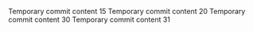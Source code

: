 Temporary commit content 15
Temporary commit content 20
Temporary commit content 30
Temporary commit content 31

